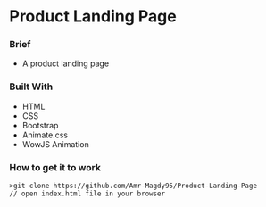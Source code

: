 # Product Landing Page
### Brief 
* A product landing page 
### Built With
* HTML
* CSS
* Bootstrap 
* Animate.css 
* WowJS Animation 
### How to get it to work
```
>git clone https://github.com/Amr-Magdy95/Product-Landing-Page 
// open index.html file in your browser
```
